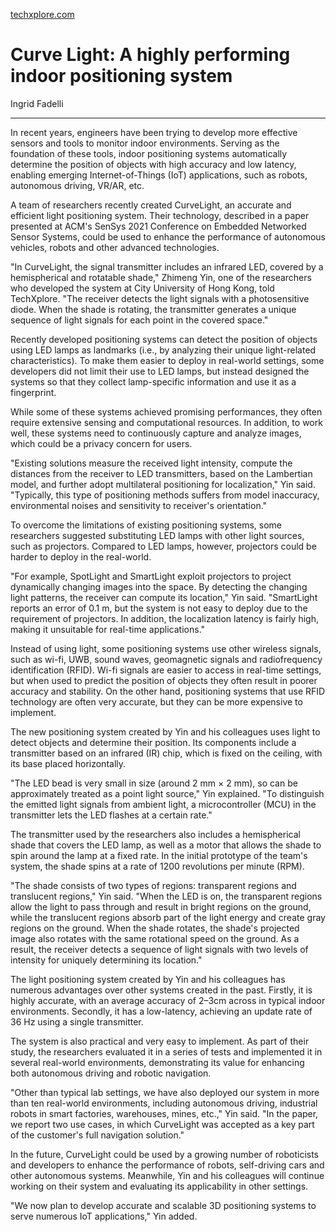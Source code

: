 [techxplore.com](https://techxplore.com/news/2021-12-highly-indoor-positioning.html)

# Curve Light: A highly performing indoor positioning system

Ingrid Fadelli

---

In recent years, engineers have been trying to develop more effective sensors and tools to monitor indoor environments. Serving as the foundation of these tools, indoor positioning systems automatically determine the position of objects with high accuracy and low latency, enabling emerging Internet-of-Things (IoT) applications, such as robots, autonomous driving, VR/AR, etc.

A team of researchers recently created CurveLight, an accurate and efficient light positioning system. Their technology, described in a paper presented at ACM's SenSys 2021 Conference on Embedded Networked Sensor Systems, could be used to enhance the performance of autonomous vehicles, robots and other advanced technologies.

"In CurveLight, the signal transmitter includes an infrared LED, covered by a hemispherical and rotatable shade," Zhimeng Yin, one of the researchers who developed the system at City University of Hong Kong, told TechXplore. "The receiver detects the light signals with a photosensitive diode. When the shade is rotating, the transmitter generates a unique sequence of light signals for each point in the covered space."

Recently developed positioning systems can detect the position of objects using LED lamps as landmarks (i.e., by analyzing their unique light-related characteristics). To make them easier to deploy in real-world settings, some developers did not limit their use to LED lamps, but instead designed the systems so that they collect lamp-specific information and use it as a fingerprint.

While some of these systems achieved promising performances, they often require extensive sensing and computational resources. In addition, to work well, these systems need to continuously capture and analyze images, which could be a privacy concern for users.

"Existing solutions measure the received light intensity, compute the distances from the receiver to LED transmitters, based on the Lambertian model, and further adopt multilateral positioning for localization," Yin said. "Typically, this type of positioning methods suffers from model inaccuracy, environmental noises and sensitivity to receiver's orientation."

To overcome the limitations of existing positioning systems, some researchers suggested substituting LED lamps with other light sources, such as projectors. Compared to LED lamps, however, projectors could be harder to deploy in the real-world.

"For example, SpotLight and SmartLight exploit projectors to project dynamically changing images into the space. By detecting the changing light patterns, the receiver can compute its location," Yin said. "SmartLight reports an error of 0.1 m, but the system is not easy to deploy due to the requirement of projectors. In addition, the localization latency is fairly high, making it unsuitable for real-time applications."

Instead of using light, some positioning systems use other wireless signals, such as wi-fi, UWB, sound waves, geomagnetic signals and radiofrequency identification (RFID). Wi-fi signals are easier to access in real-time settings, but when used to predict the position of objects they often result in poorer accuracy and stability. On the other hand, positioning systems that use RFID technology are often very accurate, but they can be more expensive to implement.

The new positioning system created by Yin and his colleagues uses light to detect objects and determine their position. Its components include a transmitter based on an infrared (IR) chip, which is fixed on the ceiling, with its base placed horizontally.

"The LED bead is very small in size (around 2 mm × 2 mm), so can be approximately treated as a point light source," Yin explained. "To distinguish the emitted light signals from ambient light, a microcontroller (MCU) in the transmitter lets the LED flashes at a certain rate."

The transmitter used by the researchers also includes a hemispherical shade that covers the LED lamp, as well as a motor that allows the shade to spin around the lamp at a fixed rate. In the initial prototype of the team's system, the shade spins at a rate of 1200 revolutions per minute (RPM).

"The shade consists of two types of regions: transparent regions and translucent regions," Yin said. "When the LED is on, the transparent regions allow the light to pass through and result in bright regions on the ground, while the translucent regions absorb part of the light energy and create gray regions on the ground. When the shade rotates, the shade's projected image also rotates with the same rotational speed on the ground. As a result, the receiver detects a sequence of light signals with two levels of intensity for uniquely determining its location."

The light positioning system created by Yin and his colleagues has numerous advantages over other systems created in the past. Firstly, it is highly accurate, with an average accuracy of 2–3cm across in typical indoor environments. Secondly, it has a low-latency, achieving an update rate of 36 Hz using a single transmitter.

The system is also practical and very easy to implement. As part of their study, the researchers evaluated it in a series of tests and implemented it in several real-world environments, demonstrating its value for enhancing both autonomous driving and robotic navigation.

"Other than typical lab settings, we have also deployed our system in more than ten real-world environments, including autonomous driving, industrial robots in smart factories, warehouses, mines, etc.," Yin said. "In the paper, we report two use cases, in which CurveLight was accepted as a key part of the customer's full navigation solution."

In the future, CurveLight could be used by a growing number of roboticists and developers to enhance the performance of robots, self-driving cars and other autonomous systems. Meanwhile, Yin and his colleagues will continue working on their system and evaluating its applicability in other settings.

"We now plan to develop accurate and scalable 3D positioning systems to serve numerous IoT applications," Yin added.